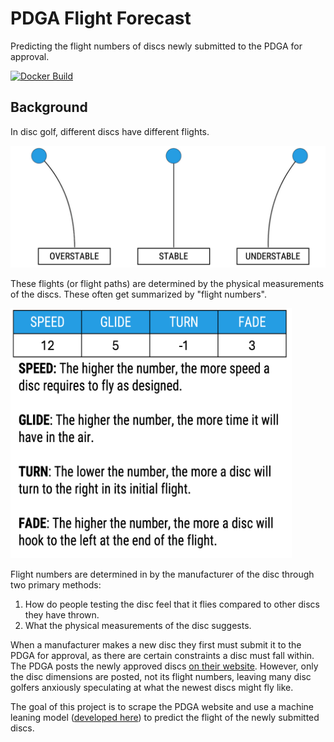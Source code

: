 # PDGA Flight Forecast

Predicting the flight numbers of discs newly submitted to the PDGA for approval.

[![Docker Build](https://github.com/straslerj/pdga-flight-forecast/actions/workflows/build-docker-containers.yml/badge.svg)](https://github.com/straslerj/pdga-flight-forecast/actions/workflows/build-docker-containers.yml)

## Background

In disc golf, different discs have different flights.

![alt text](assets/stability.png)

These flights (or flight paths) are determined by the physical measurements of the discs. These often get summarized by "flight numbers".

<img src="assets/flight-numbers.png" alt="alt text" width="450" height="400">



Flight numbers are determined in by the manufacturer of the disc through two primary methods: 

1. How do people testing the disc feel that it flies compared to other discs they have thrown.
2. What the physical measurements of the disc suggests.

When a manufacturer makes a new disc they first must submit it to the PDGA for approval, as there are certain constraints a disc must fall within. The PDGA posts the newly approved discs [on their website](https://www.pdga.com/technical-standards/equipment-certification/discs). However, only the disc dimensions are posted, not its flight numbers, leaving many disc golfers anxiously speculating at what the newest discs might fly like.

The goal of this project is to scrape the PDGA website and use a machine leaning model ([developed here](https://github.com/straslerj/disc-golf-flight-numbers)) to predict the flight of the newly submitted discs.